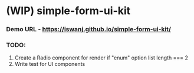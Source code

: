 # (WIP) simple-form-ui-kit

### Demo URL - https://iswanj.github.io/simple-form-ui-kit/

### TODO:
 01. Create a Radio component for render if "enum" option list length === 2
 02. Write test for UI components
